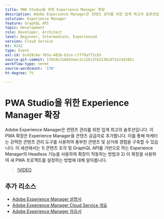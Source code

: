 ```yaml
---
title: PWA Studio을 위한 Experience Manager 확장
description: Adobe Experience Manager은 컨텐츠 관리를 위한 업계 최고의 솔루션입니다. 이 PWA 확장은 Experience Manager을 콘텐츠 공급자로 추가합니다. 이를 통해 마케터는 강력한 콘텐츠 관리 도구를 사용하여 풍부한 콘텐츠 및 상거래 경험을 구축할 수 있습니다. 이 세션에서는 1) 콘텐츠 조각 및 GraphQL API를 기반으로 하는 Experience Manager의 Headless 기능을 사용하여 확장이 작동하는 방법과 2) 이 확장을 사용하여 새 PWA 프로젝트를 설정하는 방법에 대해 알아봅니다.
solution: Experience Manager
feature: GraphQL API
topic: Development
role: Developer, Architect
level: Beginner, Intermediate, Experienced
version: Cloud Service
kt: 9142
type: Event
exl-id: bc428c6e-703a-4826-b2ce-c7f79a772cb5
source-git-commit: 1792dc318643aec2c12613f621361d72a7a918b1
workflow-type: tm+mt
source-wordcount: '178'
ht-degree: 7%

---
```


# PWA Studio을 위한 Experience Manager 확장

Adobe Experience Manager은 컨텐츠 관리를 위한 업계 최고의 솔루션입니다. 이 PWA 확장은 Experience Manager을 콘텐츠 공급자로 추가합니다. 이를 통해 마케터는 강력한 콘텐츠 관리 도구를 사용하여 풍부한 콘텐츠 및 상거래 경험을 구축할 수 있습니다. 이 세션에서는 1) 콘텐츠 조각 및 GraphQL API를 기반으로 하는 Experience Manager의 Headless 기능을 사용하여 확장이 작동하는 방법과 2) 이 확장을 사용하여 새 PWA 프로젝트를 설정하는 방법에 대해 알아봅니다.

>[!VIDEO](https://video.tv.adobe.com/v/337581/?quality=12&learn=on&hidetitle=true)

## 추가 리소스

- [Adobe Experience Manager 설명서](https://experienceleague.adobe.com/docs/experience-manager-cloud-service.html?lang=ko-KR)
- [Adobe Experience Manager Cloud Service 개요](https://experienceleague.adobe.com/docs/experience-manager-cloud-service/overview/home.html)
- [Adobe Experience Manager 자습서](https://experienceleague.adobe.com/docs/experience-manager-tutorials.html)

